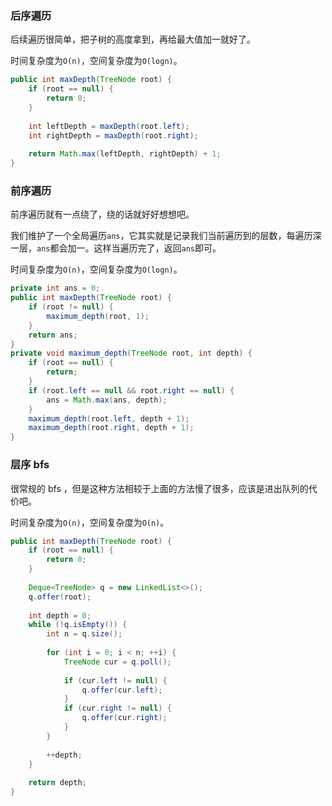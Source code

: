 ### 后序遍历

后续遍历很简单，把子树的高度拿到，再给最大值加一就好了。

时间复杂度为`O(n)`，空间复杂度为`O(logn)`。

```java
public int maxDepth(TreeNode root) {
    if (root == null) {
        return 0;
    }
    
    int leftDepth = maxDepth(root.left);
    int rightDepth = maxDepth(root.right);
    
    return Math.max(leftDepth, rightDepth) + 1;
}
```

### 前序遍历

前序遍历就有一点绕了，绕的话就好好想想吧。

我们维护了一个全局遍历`ans`，它其实就是记录我们当前遍历到的层数，每遍历深一层，`ans`都会加一。这样当遍历完了，返回`ans`即可。

时间复杂度为`O(n)`，空间复杂度为`O(logn)`。

```JAVA
private int ans = 0;
public int maxDepth(TreeNode root) {
    if (root != null) {
        maximum_depth(root, 1);
    }
    return ans;
}
private void maximum_depth(TreeNode root, int depth) {
    if (root == null) {
        return;
    }
    if (root.left == null && root.right == null) {
        ans = Math.max(ans, depth);
    }
    maximum_depth(root.left, depth + 1);
    maximum_depth(root.right, depth + 1);
}
```

### 层序 bfs

很常规的 bfs ，但是这种方法相较于上面的方法慢了很多，应该是进出队列的代价吧。

时间复杂度为`O(n)`，空间复杂度为`O(n)`。

```java
public int maxDepth(TreeNode root) {
    if (root == null) {
        return 0;
    }
    
    Deque<TreeNode> q = new LinkedList<>();
    q.offer(root);
    
    int depth = 0;
    while (!q.isEmpty()) {
        int n = q.size();
        
        for (int i = 0; i < n; ++i) {
            TreeNode cur = q.poll();
            
            if (cur.left != null) {
                q.offer(cur.left);
            }
            if (cur.right != null) {
                q.offer(cur.right);
            }
        }
        
        ++depth;
    }
    
    return depth;
}
```

